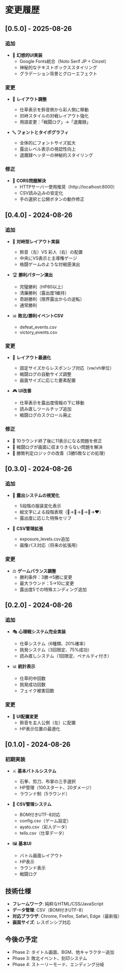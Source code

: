 # 変更履歴

## [0.5.0] - 2025-08-26

### 追加
- 🎨 **幻想的UI実装**
  - Google Fonts統合（Noto Serif JP + Cinzel）
  - 神秘的なテキストボックススタイリング
  - グラデーション背景とグローエフェクト

### 変更
- 📐 **レイアウト調整**
  - 仕草表示を鈴音側から彩人側に移動
  - 対峙スタイルの対戦レイアウト強化
  - 用語変更：「戦闘ログ」→「退魔録」

- 🔤 **フォントとタイポグラフィ**
  - 全体的にフォントサイズ拡大
  - 露出レベル表示の視認性向上
  - 退魔録ヘッダーの神秘的スタイリング

### 修正
- 🐛 **CORS問題解決**
  - HTTPサーバー使用推奨（http://localhost:8000）
  - CSV読み込みの安定化
  - 手の選択と公開ボタンの動作修正

## [0.4.0] - 2024-08-26

### 追加
- 🎨 **対峙型レイアウト実装**
  - 鈴音（左）VS 彩人（右）の配置
  - 中央にVS表示と主導権ゲージ
  - 格闘ゲームのような対戦感演出

- 🏆 **勝利パターン演出**
  - 完璧勝利（HP80以上）
  - 清廉勝利（露出度1維持）
  - 奇跡勝利（限界露出からの逆転）
  - 通常勝利

- 📊 **敗北/勝利イベントCSV**
  - defeat_events.csv
  - victory_events.csv

### 変更
- 📐 **レイアウト最適化**
  - 固定サイズからレスポンシブ対応（vw/vh単位）
  - 戦闘ログの自動サイズ調整
  - 画面サイズに応じた要素配置

- 🎮 **UI改善**
  - 仕草表示を露出度情報の下に移動
  - 読み直しツールチップ追加
  - 戦闘ログのスクロール廃止

### 修正
- 🐛 10ラウンド終了後に11表示になる問題を修正
- 🐛 戦闘ログが画面に収まりきらない問題を解決
- 🐛 勝敗判定ロジックの改善（3勝5敗などの処理）

## [0.3.0] - 2024-08-26

### 追加
- 👗 **露出システムの視覚化**
  - 5段階の服装変化表示
  - 絵文字による段階表現（👘→🎽→👙→💋→❤️）
  - 露出度に応じた特殊セリフ

- 📝 **CSV管理拡張**
  - exposure_levels.csv追加
  - 画像パス対応（将来の拡張用）

### 変更
- ⚖️ **ゲームバランス調整**
  - 勝利条件：3勝→5勝に変更
  - 最大ラウンド：5→10に変更
  - 露出度5での特殊エンディング追加

## [0.2.0] - 2024-08-26

### 追加
- 🎭 **心理戦システム完全実装**
  - 仕草システム（6種類、20%確率）
  - 挑発システム（3回限定、75%成功）
  - 読み直しシステム（1回限定、ペナルティ付き）

- 📊 **統計表示**
  - 仕草的中回数
  - 挑発成功回数
  - フェイク被害回数

### 変更
- 🎨 **UI配置変更**
  - 鈴音を主人公側（左）に配置
  - HP表示位置の最適化

## [0.1.0] - 2024-08-26

### 初期実装
- ⚔️ **基本バトルシステム**
  - 石拳、剪刀、布掌の三手選択
  - HP管理（100スタート、20ダメージ）
  - ラウンド制（5ラウンド）

- 📁 **CSV管理システム**
  - BOM付きUTF-8対応
  - config.csv（ゲーム設定）
  - ayato.csv（彩人データ）
  - tells.csv（仕草データ）

- 🖼️ **基本UI**
  - バトル画面レイアウト
  - HP表示
  - ラウンド表示
  - 戦闘ログ

## 技術仕様
- **フレームワーク**: 純粋なHTML/CSS/JavaScript
- **データ管理**: CSV（BOM付きUTF-8）
- **対応ブラウザ**: Chrome, Firefox, Safari, Edge（最新版）
- **画面サイズ**: レスポンシブ対応

## 今後の予定
- Phase 2: タイトル画面、BGM、他キャラクター追加
- Phase 3: 敗北イベント、刻印システム
- Phase 4: ストーリーモード、エンディング分岐